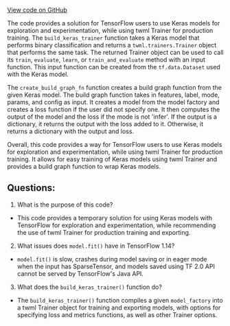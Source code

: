 [View code on GitHub](https://github.com/misbahsy/the-algorithm/twml/twml/contrib/trainers/trainer_utils.py)

The code provides a solution for TensorFlow users to use Keras models for exploration and experimentation, while using twml Trainer for production training. The `build_keras_trainer` function takes a Keras model that performs binary classification and returns a `twml.trainers.Trainer` object that performs the same task. The returned Trainer object can be used to call its `train`, `evaluate`, `learn`, or `train_and_evaluate` method with an input function. This input function can be created from the `tf.data.Dataset` used with the Keras model.

The `create_build_graph_fn` function creates a build graph function from the given Keras model. The build graph function takes in features, label, mode, params, and config as input. It creates a model from the model factory and creates a loss function if the user did not specify one. It then computes the output of the model and the loss if the mode is not 'infer'. If the output is a dictionary, it returns the output with the loss added to it. Otherwise, it returns a dictionary with the output and loss.

Overall, this code provides a way for TensorFlow users to use Keras models for exploration and experimentation, while using twml Trainer for production training. It allows for easy training of Keras models using twml Trainer and provides a build graph function to wrap Keras models.
## Questions: 
 1. What is the purpose of this code?
- This code provides a temporary solution for using Keras models with TensorFlow for exploration and experimentation, while recommending the use of twml Trainer for production training and exporting.

2. What issues does `model.fit()` have in TensorFlow 1.14?
- `model.fit()` is slow, crashes during model saving or in eager mode when the input has SparseTensor, and models saved using TF 2.0 API cannot be served by TensorFlow's Java API.

3. What does the `build_keras_trainer()` function do?
- The `build_keras_trainer()` function compiles a given `model_factory` into a twml Trainer object for training and exporting models, with options for specifying loss and metrics functions, as well as other Trainer options.